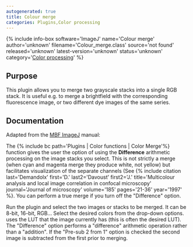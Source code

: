 ```yaml
---
autogenerated: true
title: Colour merge
categories: Plugins,Color processing
---
```


{% include info-box software='ImageJ' name='Colour merge' author='unknown' filename='Colour\_merge.class' source='not found' released='unknown' latest-version='unknown' status='unknown' category='[Color processing](Category_Color_processing)' %}

Purpose
-------

This plugin allows you to merge two grayscale stacks into a single RGB stack. It is useful e.g. to merge a brightfield with the corresponding fluorescence image, or two different dye images of the same series.

Documentation
-------------

Adapted from the [MBF ImageJ](/software/mbf-imagej) manual:

The {% include bc path='Plugins | Color functions | Color Merge'%} function gives the user the option of using the **Difference** arithmetic processing on the image stacks you select. This is not strictly a merge (when cyan and magenta merge they produce white, not yellow) but facilitates visualization of the separate channels (See {% include citation last='Demandolx' first='D.' last2='Davoust' first2='J.' title='Multicolour analysis and local image correlation in confocal microscopy' journal='Journal of microscopy' volume='185' pages='21-36' year='1997' %}. You can perform a true merge if you turn off the "Difference" option.

Run the plugin and select the two images or stacks to be merged. It can be 8-bit, 16-bit, RGB... Select the desired colors from the drop-down options. <Current> uses the LUT that the image currently has (this is often the desired LUT). The "Difference" option performs a "difference" arithmetic operation rather than a "addition". If the "Pre-sub 2 from 1" option is checked the second image is subtracted from the first prior to merging.

 
